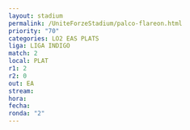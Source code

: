 ```yaml
---
layout: stadium
permalink: /UniteForzeStadium/palco-flareon.html
priority: "70"
categories: LO2 EAS PLATS
liga: LIGA INDIGO
match: 2
local: PLAT
r1: 2
r2: 0
out: EA
stream: 
hora: 
fecha: 
ronda: "2"
---
```

